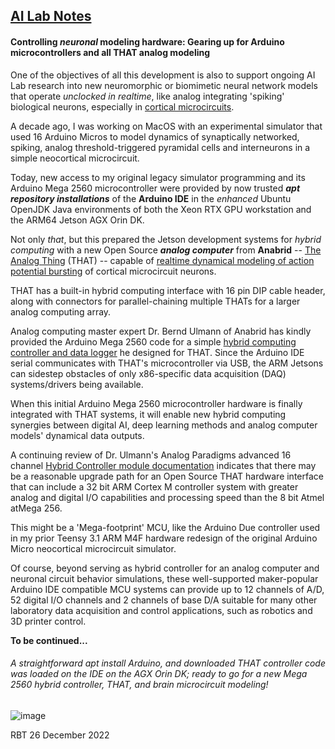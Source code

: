 ## <u>AI Lab Notes</u>

#### **Controlling *neuronal* modeling hardware:** Gearing up for Arduino microcontrollers and all **THAT** analog modeling

One of the objectives of all this development is also to support ongoing AI Lab research into new neuromorphic or biomimetic neural network models that operate *unclocked in realtime*, like analog integrating 'spiking' biological neurons, especially in [cortical microcircuits](https://academic.oup.com/book/24640). 

A decade ago, I was working on MacOS with an experimental simulator that used 16 Arduino Micros to model dynamics of synaptically networked, spiking, analog threshold-triggered pyramidal cells and interneurons in a simple neocortical microcircuit.  

Today, new access to my original legacy simulator programming and its Arduino Mega 2560 microcontroller were provided by now trusted ***apt repository installations*** of the **Arduino IDE** in the *enhanced* Ubuntu OpenJDK Java environments of both the Xeon RTX GPU workstation and the ARM64 Jetson AGX Orin DK.

Not only *that*, but this prepared the Jetson development systems for *hybrid computing* with a new Open Source ***analog computer*** from **Anabrid** -- [The Analog Thing](https://the-analog-thing.org/wiki/) (THAT) -- capable of [realtime dynamical modeling of action potential bursting](https://the-analog-thing.org/docs/dirhtml/rst/applications/hindmash_rose_neuron/spiking_neuron/) of cortical microcircuit neurons.

THAT has a built-in hybrid computing interface with 16 pin DIP cable header, along with connectors for parallel-chaining multiple THATs for a larger analog computing array.

Analog computing master expert Dr. Bernd Ulmann of Anabrid has kindly provided the Arduino Mega 2560 code for a simple [hybrid computing controller and data logger](https://github.com/anabrid/hardware/tree/main/the-analog-thing/arduino_2650_hybrid_controller) he designed for THAT.  Since the Arduino IDE serial communicates with THAT's microcontroller via USB, the ARM Jetsons can sidestep obstacles of only x86-specific data acquisition (DAQ) systems/drivers being available.

When this initial Arduino Mega 2560 microcontroller hardware is finally integrated with THAT systems, it will enable new hybrid computing synergies between digital AI, deep learning methods and analog computer models' dynamical data outputs.

A continuing review of Dr. Ulmann's Analog Paradigms advanced 16 channel [Hybrid Controller module documentation](https://analogparadigm.com/downloads/hc_handbook.pdf) indicates that there may be a reasonable upgrade path for an Open Source THAT hardware interface that can include a 32 bit ARM Cortex M controller system with greater analog and digital I/O capabilities and processing speed than the 8 bit Atmel atMega 256.

This might be a 'Mega-footprint' MCU, like the Arduino Due controller used in my prior Teensy 3.1 ARM M4F hardware redesign of the original Arduino Micro neocortical microcircuit simulator.

Of course, beyond serving as hybrid controller for an analog computer and neuronal circuit behavior simulations, these well-supported maker-popular Arduino IDE compatible MCU systems can provide up to 12 channels of A/D, 52 digital I/O channels and 2 channels of base D/A suitable for many other laboratory data acquisition and control applications, such as robotics and 3D printer control.

**To be continued...**


###### A straightforward  *apt install Arduino*, and downloaded THAT controller code was loaded on the IDE on the AGX Orin DK; ready to go for a new Mega 2560 hybrid controller, THAT, and brain microcircuit modeling!
![image](https://user-images.githubusercontent.com/71346897/209422743-8bd2314a-04fa-46f0-9b8c-a72afa013f2d.png)

RBT 26 December 2022
